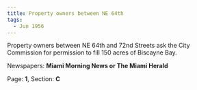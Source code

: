 ```yaml
---  
title: Property owners between NE 64th  
tags:  
  - Jun 1956  
---  
```

  
Property owners between NE 64th and 72nd Streets ask the City Commission for permission to fill 150 acres of Biscayne Bay.  
  
Newspapers: **Miami Morning News or The Miami Herald**  
  
Page: **1**, Section: **C** 
